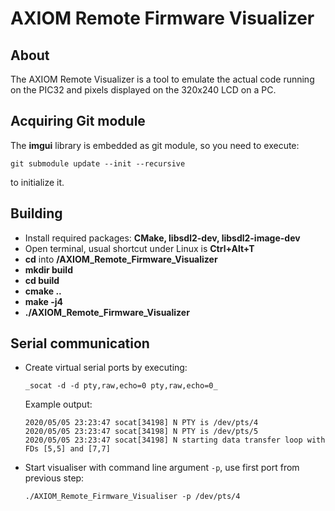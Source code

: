 # AXIOM Remote Firmware Visualizer

## About

The AXIOM Remote Visualizer is a tool to emulate the actual code running on the PIC32 and pixels displayed on the 320x240 LCD on a PC.

## Acquiring Git module

The **imgui** library is embedded as git module, so you need to execute:

    git submodule update --init --recursive 

to initialize it.

## Building

* Install required packages: **CMake, libsdl2-dev, libsdl2-image-dev**
* Open terminal, usual shortcut under Linux is **Ctrl+Alt+T**
* **cd** into **/AXIOM_Remote_Firmware_Visualizer**
* **mkdir build**
* **cd build**
* **cmake ..**
* **make -j4**
* **./AXIOM_Remote_Firmware_Visualizer**

## Serial communication

* Create virtual serial ports by executing:

  ```_socat -d -d pty,raw,echo=0 pty,raw,echo=0_```

  Example output:
    ```
    2020/05/05 23:23:47 socat[34198] N PTY is /dev/pts/4
    2020/05/05 23:23:47 socat[34198] N PTY is /dev/pts/5
    2020/05/05 23:23:47 socat[34198] N starting data transfer loop with FDs [5,5] and [7,7]
    ```
* Start visualiser with command line argument ```-p```, use first port from previous step:

    ```./AXIOM_Remote_Firmware_Visualiser -p /dev/pts/4```
